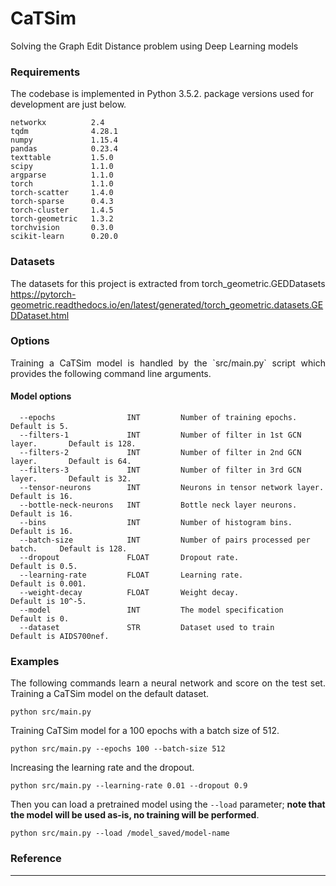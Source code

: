 # CaTSim
Solving the Graph Edit Distance problem using Deep Learning models
### Requirements
The codebase is implemented in Python 3.5.2. package versions used for development are just below.
```
networkx          2.4
tqdm              4.28.1
numpy             1.15.4
pandas            0.23.4
texttable         1.5.0
scipy             1.1.0
argparse          1.1.0
torch             1.1.0
torch-scatter     1.4.0
torch-sparse      0.4.3
torch-cluster     1.4.5
torch-geometric   1.3.2
torchvision       0.3.0
scikit-learn      0.20.0
```
### Datasets
The datasets for this project is extracted from torch_geometric.GEDDatasets
https://pytorch-geometric.readthedocs.io/en/latest/generated/torch_geometric.datasets.GEDDataset.html


### Options
<p align="justify">
Training a CaTSim model is handled by the `src/main.py` script which provides the following command line arguments.</p>

#### Model options
```
  --epochs                INT         Number of training epochs.        Default is 5.
  --filters-1             INT         Number of filter in 1st GCN layer.       Default is 128.
  --filters-2             INT         Number of filter in 2nd GCN layer.       Default is 64. 
  --filters-3             INT         Number of filter in 3rd GCN layer.       Default is 32.
  --tensor-neurons        INT         Neurons in tensor network layer.         Default is 16.
  --bottle-neck-neurons   INT         Bottle neck layer neurons.               Default is 16.
  --bins                  INT         Number of histogram bins.                Default is 16.
  --batch-size            INT         Number of pairs processed per batch.     Default is 128. 
  --dropout               FLOAT       Dropout rate.                            Default is 0.5.
  --learning-rate         FLOAT       Learning rate.                           Default is 0.001.
  --weight-decay          FLOAT       Weight decay.                            Default is 10^-5.
  --model                 INT         The model specification                  Default is 0.
  --dataset               STR         Dataset used to train                    Default is AIDS700nef.
```
### Examples
<p align="justify">
The following commands learn a neural network and score on the test set. Training a CaTSim model on the default dataset.</p>

```
python src/main.py
```

Training CaTSim model for a 100 epochs with a batch size of 512.
```
python src/main.py --epochs 100 --batch-size 512
```
Increasing the learning rate and the dropout.
```
python src/main.py --learning-rate 0.01 --dropout 0.9
```
Then you can load a pretrained model using the `--load` parameter; **note that the model will be used as-is, no training will be performed**.
```
python src/main.py --load /model_saved/model-name
```

### Reference
<!-- This repository provides a PyTorch implementation of SimGNN as described in the paper:

> SimGNN: A Neural Network Approach to Fast Graph Similarity Computation.
> Yunsheng Bai, Hao Ding, Song Bian, Ting Chen, Yizhou Sun, Wei Wang.
> WSDM, 2019.
> [[Paper]](http://web.cs.ucla.edu/~yzsun/papers/2019_WSDM_SimGNN.pdf) -->
----------------------------------------------------------------------

